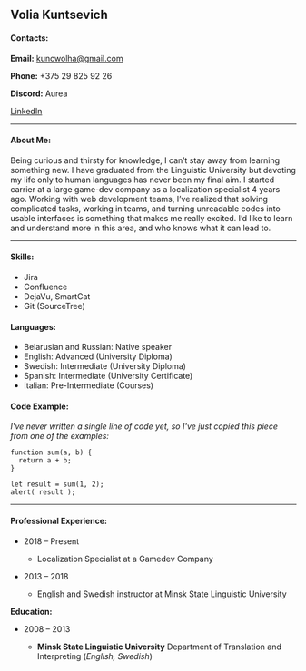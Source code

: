 ## **Volia Kuntsevich**

#### **Contacts:**

**Email:** kuncwolha@gmail.com

**Phone:** +375 29 825 92 26

**Discord:** Aurea

[LinkedIn](https://www.linkedin.com/in/olga-kuntsevich-709a16a2/)

------

#### **About Me:**

Being curious and thirsty for knowledge, I can’t stay away from learning something new. I have graduated from the Linguistic University but devoting my life only to human languages has never been my final aim. I started carrier at a large game-dev company as a localization specialist 4 years ago. Working with web development teams, I’ve realized that solving complicated tasks, working in teams, and turning unreadable codes into usable interfaces is something that makes me really excited. I’d like to learn and understand more in this area, and who knows what it can lead to.

-----

#### **Skills:**
* Jira
* Confluence
* DejaVu, SmartCat
* Git (SourceTree)

#### **Languages:**
- Belarusian and Russian: Native speaker
- English: Advanced (University Diploma)
- Swedish: Intermediate (University Diploma)
- Spanish: Intermediate (University Certificate)
- Italian: Pre-Intermediate (Courses)

#### **Code Example:**
*I've never written a single line of code yet, so I've just copied this piece from one of the examples:*
```
function sum(a, b) {
  return a + b;
}

let result = sum(1, 2);
alert( result );
```
-----
#### **Professional Experience:**
+ 2018 – Present

    + Localization Specialist at a Gamedev Company

+ 2013 – 2018

    + English and Swedish instructor at Minsk State Linguistic University

**Education:**

+ 2008 – 2013

    + **Minsk State Linguistic University** Department of Translation and Interpreting (*English, Swedish*)